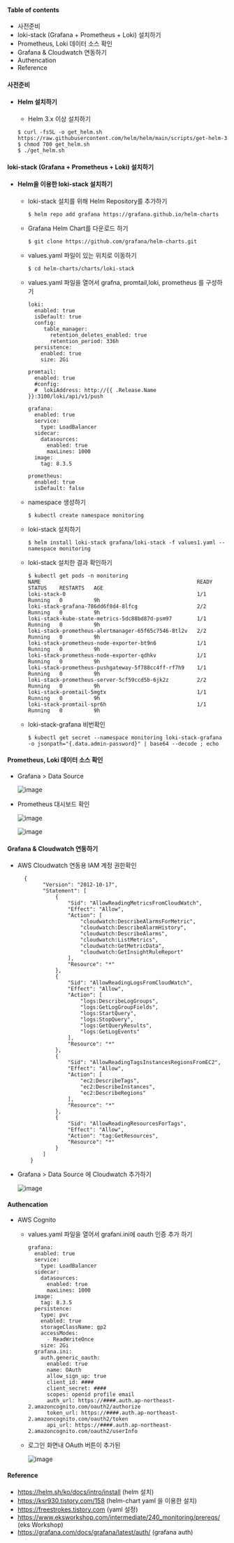 #### Table of contents
  - 사전준비
  - loki-stack (Grafana + Prometheus + Loki) 설치하기
  - Prometheus, Loki 데이터 소스 확인
  - Grafana & Cloudwatch 연동하기
  - Authencation
  - Reference
#### 사전준비
  - #### Helm 설치하기
    - Helm 3.x 이상 설치하기
    ```
    $ curl -fsSL -o get_helm.sh https://raw.githubusercontent.com/helm/helm/main/scripts/get-helm-3
    $ chmod 700 get_helm.sh
    $ ./get_helm.sh
    ```
#### loki-stack (Grafana + Prometheus + Loki) 설치하기
  - #### Helm을 이용한 loki-stack 설치하기  
    - loki-stack 설치를 위해 Helm Repository를 추가하기
      ```
      $ helm repo add grafana https://grafana.github.io/helm-charts
      ```
    - Grafana Helm Chart를 다운로드 하기
      ```
      $ git clone https://github.com/grafana/helm-charts.git
      ```
    - values.yaml 파일이 있는 위치로 이동하기
      ```
      $ cd helm-charts/charts/loki-stack
      ```
    - values.yaml 파일을 열어서 grafna, promtail,loki, prometheus 를 구성하기
      ```
      loki:
        enabled: true
        isDefault: true
        config:
           table_manager:
             retention_deletes_enabled: true
             retention_period: 336h
        persistence:
          enabled: true
          size: 2Gi

      promtail:
        enabled: true
        #config:
        #  lokiAddress: http://{{ .Release.Name }}:3100/loki/api/v1/push

      grafana:
        enabled: true
        service:
          type: LoadBalancer
        sidecar:
          datasources:
            enabled: true
            maxLines: 1000
        image:
          tag: 8.3.5

      prometheus:
        enabled: true
        isDefault: false
      ```
      
    - namespace 생성하기
      ```
      $ kubectl create namespace monitoring
      ```      
      
    - loki-stack 설치하기
      ```
      $ helm install loki-stack grafana/loki-stack -f values1.yaml --namespace monitoring
      ```
    - loki-stack 설치한 결과 확인하기
      ```
      $ kubectl get pods -n monitoring
      NAME                                                  READY   STATUS    RESTARTS   AGE
      loki-stack-0                                          1/1     Running   0          9h
      loki-stack-grafana-786dd6f8d4-8lfcg                   2/2     Running   0          9h
      loki-stack-kube-state-metrics-5dc88bd87d-psm97        1/1     Running   0          9h
      loki-stack-prometheus-alertmanager-65f65c7546-8tl2v   2/2     Running   0          9h
      loki-stack-prometheus-node-exporter-bt9n6             1/1     Running   0          9h
      loki-stack-prometheus-node-exporter-qdhkv             1/1     Running   0          9h
      loki-stack-prometheus-pushgateway-5f788cc4ff-rf7h9    1/1     Running   0          9h
      loki-stack-prometheus-server-5cf59ccd5b-6jk2z         2/2     Running   0          9h
      loki-stack-promtail-5mgtx                             1/1     Running   0          9h
      loki-stack-promtail-spr6h                             1/1     Running   0          9h
      ```
    - loki-stack-grafana 비번확인
      ```
      $ kubectl get secret --namespace monitoring loki-stack-grafana -o jsonpath="{.data.admin-password}" | base64 --decode ; echo
      ```
#### Prometheus, Loki 데이터 소스 확인
  - Grafana > Data Source 
  
    ![image](https://user-images.githubusercontent.com/80744273/165870105-de446d22-a7bd-4d2a-84b9-36b8f58a247a.png)  
  
  - Prometheus 대시보드 확인

    ![image](https://user-images.githubusercontent.com/80744273/165870177-f965f430-aeb6-438a-a611-7a37d1509fda.png) 

    ![image](https://user-images.githubusercontent.com/80744273/165870351-09a3c65c-cc5f-4999-b905-4d20570c5f3e.png)

#### Grafana & Cloudwatch 연동하기
  - AWS Cloudwatch 연동용 IAM 계정 권한확인
    ```
      {
            "Version": "2012-10-17",
            "Statement": [
                {
                    "Sid": "AllowReadingMetricsFromCloudWatch",
                    "Effect": "Allow",
                    "Action": [
                        "cloudwatch:DescribeAlarmsForMetric",
                        "cloudwatch:DescribeAlarmHistory",
                        "cloudwatch:DescribeAlarms",
                        "cloudwatch:ListMetrics",
                        "cloudwatch:GetMetricData",
                        "cloudwatch:GetInsightRuleReport"
                    ],
                    "Resource": "*"
                },
                {
                    "Sid": "AllowReadingLogsFromCloudWatch",
                    "Effect": "Allow",
                    "Action": [
                        "logs:DescribeLogGroups",
                        "logs:GetLogGroupFields",
                        "logs:StartQuery",
                        "logs:StopQuery",
                        "logs:GetQueryResults",
                        "logs:GetLogEvents"
                    ],
                    "Resource": "*"
                },
                {
                    "Sid": "AllowReadingTagsInstancesRegionsFromEC2",
                    "Effect": "Allow",
                    "Action": [
                        "ec2:DescribeTags",
                        "ec2:DescribeInstances",
                        "ec2:DescribeRegions"
                    ],
                    "Resource": "*"
                },
                {
                    "Sid": "AllowReadingResourcesForTags",
                    "Effect": "Allow",
                    "Action": "tag:GetResources",
                    "Resource": "*"
                }
            ]
        }

    ```
  - Grafana > Data Source 에 Cloudwatch 추가하기
  
    ![image](https://user-images.githubusercontent.com/80744273/165870808-0eeca079-fd87-49c0-9fd9-72c467d4d559.png)

#### Authencation
  - AWS Cognito 
    - values.yaml 파일을 열어서 grafani.ini에 oauth 인증 추가 하기 
      
      ```
      grafana:
        enabled: true
        service:
          type: LoadBalancer
        sidecar:
          datasources:
            enabled: true
            maxLines: 1000
        image:
          tag: 8.3.5
        persistence: 
          type: pvc
          enabled: true
          storageClassName: gp2
          accessModes:
            - ReadWriteOnce
          size: 2Gi
        grafana.ini:
          auth.generic_oauth:
            enabled: true
            name: OAuth
            allow_sign_up: true
            client_id: ####
            client_secret: ####
            scopes: openid profile email
            auth_url: https://####.auth.ap-northeast-2.amazoncognito.com/oauth2/authorize
            token_url: https://####.auth.ap-northeast-2.amazoncognito.com/oauth2/token
            api_url: https://####.auth.ap-northeast-2.amazoncognito.com/oauth2/userInfo    
      ```
    - 로그인 화면내 OAuth 버튼이 추가된 
      
      ![image](https://user-images.githubusercontent.com/80744273/165882048-a1f31733-8d46-4535-a418-a1d81032d3e1.png)

  
#### Reference
  - https://helm.sh/ko/docs/intro/install (helm 설치)
  - https://ksr930.tistory.com/158 (helm-chart yaml 을 이용한 설치)
  - https://freestrokes.tistory.com (yaml 설정)
  - https://www.eksworkshop.com/intermediate/240_monitoring/prereqs/  (eks Workshop)
  - https://grafana.com/docs/grafana/latest/auth/ (grafana auth)


